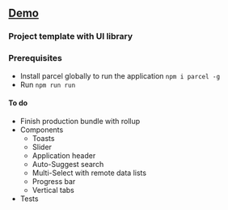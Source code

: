 ## [Demo](http://mendrik.github.io/preact-easy-state)

### Project template with UI library

### Prerequisites

- Install parcel globally to run the application `npm i parcel -g`
- Run `npm run run`

#### To do

- Finish production bundle with rollup
- Components
  - Toasts
  - Slider
  - Application header
  - Auto-Suggest search
  - Multi-Select with remote data lists
  - Progress bar
  - Vertical tabs
- Tests
